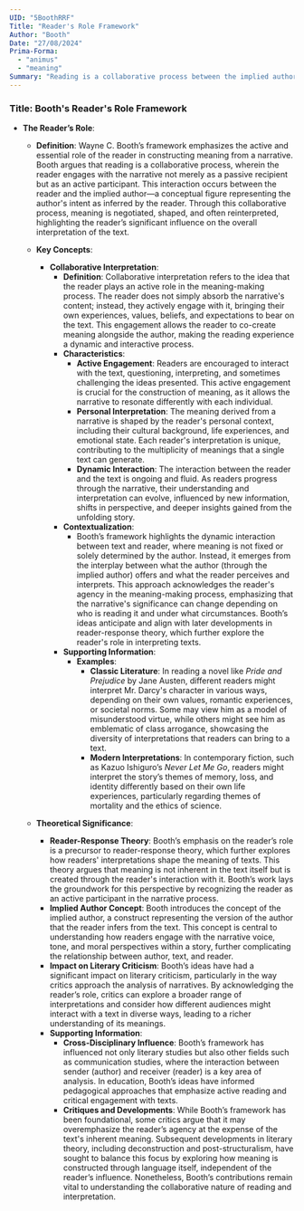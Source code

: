 ```yaml
---
UID: "5BoothRRF"
Title: "Reader's Role Framework"
Author: "Booth"
Date: "27/08/2024"
Prima-Forma:
  - "animus"
  - "meaning"
Summary: "Reading is a collaborative process between the implied author and the reader where meaning is negotiated through the reader's interpretation of the text."
---
```


### Title: **Booth's Reader's Role Framework**

- **The Reader’s Role**:
  - **Definition**: Wayne C. Booth’s framework emphasizes the active and essential role of the reader in constructing meaning from a narrative. Booth argues that reading is a collaborative process, wherein the reader engages with the narrative not merely as a passive recipient but as an active participant. This interaction occurs between the reader and the implied author—a conceptual figure representing the author's intent as inferred by the reader. Through this collaborative process, meaning is negotiated, shaped, and often reinterpreted, highlighting the reader’s significant influence on the overall interpretation of the text.

  - **Key Concepts**:
    - **Collaborative Interpretation**:
      - **Definition**: Collaborative interpretation refers to the idea that the reader plays an active role in the meaning-making process. The reader does not simply absorb the narrative's content; instead, they actively engage with it, bringing their own experiences, values, beliefs, and expectations to bear on the text. This engagement allows the reader to co-create meaning alongside the author, making the reading experience a dynamic and interactive process.
      - **Characteristics**:
        - **Active Engagement**: Readers are encouraged to interact with the text, questioning, interpreting, and sometimes challenging the ideas presented. This active engagement is crucial for the construction of meaning, as it allows the narrative to resonate differently with each individual.
        - **Personal Interpretation**: The meaning derived from a narrative is shaped by the reader's personal context, including their cultural background, life experiences, and emotional state. Each reader's interpretation is unique, contributing to the multiplicity of meanings that a single text can generate.
        - **Dynamic Interaction**: The interaction between the reader and the text is ongoing and fluid. As readers progress through the narrative, their understanding and interpretation can evolve, influenced by new information, shifts in perspective, and deeper insights gained from the unfolding story.
      - **Contextualization**:
        - Booth’s framework highlights the dynamic interaction between text and reader, where meaning is not fixed or solely determined by the author. Instead, it emerges from the interplay between what the author (through the implied author) offers and what the reader perceives and interprets. This approach acknowledges the reader's agency in the meaning-making process, emphasizing that the narrative's significance can change depending on who is reading it and under what circumstances. Booth’s ideas anticipate and align with later developments in reader-response theory, which further explore the reader's role in interpreting texts.
      - **Supporting Information**:
        - **Examples**:
          - **Classic Literature**: In reading a novel like *Pride and Prejudice* by Jane Austen, different readers might interpret Mr. Darcy's character in various ways, depending on their own values, romantic experiences, or societal norms. Some may view him as a model of misunderstood virtue, while others might see him as emblematic of class arrogance, showcasing the diversity of interpretations that readers can bring to a text.
          - **Modern Interpretations**: In contemporary fiction, such as Kazuo Ishiguro’s *Never Let Me Go*, readers might interpret the story’s themes of memory, loss, and identity differently based on their own life experiences, particularly regarding themes of mortality and the ethics of science.

  - **Theoretical Significance**:
    - **Reader-Response Theory**: Booth’s emphasis on the reader’s role is a precursor to reader-response theory, which further explores how readers' interpretations shape the meaning of texts. This theory argues that meaning is not inherent in the text itself but is created through the reader's interaction with it. Booth’s work lays the groundwork for this perspective by recognizing the reader as an active participant in the narrative process.
    - **Implied Author Concept**: Booth introduces the concept of the implied author, a construct representing the version of the author that the reader infers from the text. This concept is central to understanding how readers engage with the narrative voice, tone, and moral perspectives within a story, further complicating the relationship between author, text, and reader.
    - **Impact on Literary Criticism**: Booth’s ideas have had a significant impact on literary criticism, particularly in the way critics approach the analysis of narratives. By acknowledging the reader’s role, critics can explore a broader range of interpretations and consider how different audiences might interact with a text in diverse ways, leading to a richer understanding of its meanings.
    - **Supporting Information**:
      - **Cross-Disciplinary Influence**: Booth’s framework has influenced not only literary studies but also other fields such as communication studies, where the interaction between sender (author) and receiver (reader) is a key area of analysis. In education, Booth’s ideas have informed pedagogical approaches that emphasize active reading and critical engagement with texts.
      - **Critiques and Developments**: While Booth’s framework has been foundational, some critics argue that it may overemphasize the reader’s agency at the expense of the text's inherent meaning. Subsequent developments in literary theory, including deconstruction and post-structuralism, have sought to balance this focus by exploring how meaning is constructed through language itself, independent of the reader’s influence. Nonetheless, Booth’s contributions remain vital to understanding the collaborative nature of reading and interpretation.
